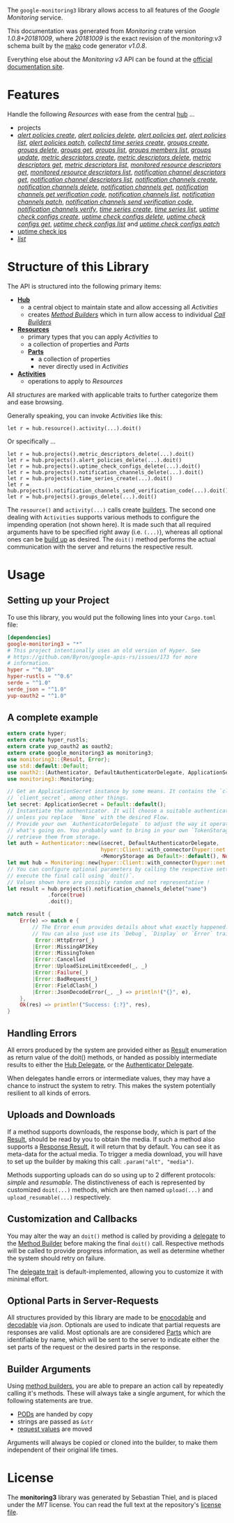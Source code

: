<!---
DO NOT EDIT !
This file was generated automatically from 'src/mako/api/README.md.mako'
DO NOT EDIT !
-->
The `google-monitoring3` library allows access to all features of the *Google Monitoring* service.

This documentation was generated from *Monitoring* crate version *1.0.8+20181009*, where *20181009* is the exact revision of the *monitoring:v3* schema built by the [mako](http://www.makotemplates.org/) code generator *v1.0.8*.

Everything else about the *Monitoring* *v3* API can be found at the
[official documentation site](https://cloud.google.com/monitoring/api/).
# Features

Handle the following *Resources* with ease from the central [hub](https://docs.rs/google-monitoring3/1.0.8+20181009/google_monitoring3/struct.Monitoring.html) ... 

* projects
 * [*alert policies create*](https://docs.rs/google-monitoring3/1.0.8+20181009/google_monitoring3/struct.ProjectAlertPolicyCreateCall.html), [*alert policies delete*](https://docs.rs/google-monitoring3/1.0.8+20181009/google_monitoring3/struct.ProjectAlertPolicyDeleteCall.html), [*alert policies get*](https://docs.rs/google-monitoring3/1.0.8+20181009/google_monitoring3/struct.ProjectAlertPolicyGetCall.html), [*alert policies list*](https://docs.rs/google-monitoring3/1.0.8+20181009/google_monitoring3/struct.ProjectAlertPolicyListCall.html), [*alert policies patch*](https://docs.rs/google-monitoring3/1.0.8+20181009/google_monitoring3/struct.ProjectAlertPolicyPatchCall.html), [*collectd time series create*](https://docs.rs/google-monitoring3/1.0.8+20181009/google_monitoring3/struct.ProjectCollectdTimeSeryCreateCall.html), [*groups create*](https://docs.rs/google-monitoring3/1.0.8+20181009/google_monitoring3/struct.ProjectGroupCreateCall.html), [*groups delete*](https://docs.rs/google-monitoring3/1.0.8+20181009/google_monitoring3/struct.ProjectGroupDeleteCall.html), [*groups get*](https://docs.rs/google-monitoring3/1.0.8+20181009/google_monitoring3/struct.ProjectGroupGetCall.html), [*groups list*](https://docs.rs/google-monitoring3/1.0.8+20181009/google_monitoring3/struct.ProjectGroupListCall.html), [*groups members list*](https://docs.rs/google-monitoring3/1.0.8+20181009/google_monitoring3/struct.ProjectGroupMemberListCall.html), [*groups update*](https://docs.rs/google-monitoring3/1.0.8+20181009/google_monitoring3/struct.ProjectGroupUpdateCall.html), [*metric descriptors create*](https://docs.rs/google-monitoring3/1.0.8+20181009/google_monitoring3/struct.ProjectMetricDescriptorCreateCall.html), [*metric descriptors delete*](https://docs.rs/google-monitoring3/1.0.8+20181009/google_monitoring3/struct.ProjectMetricDescriptorDeleteCall.html), [*metric descriptors get*](https://docs.rs/google-monitoring3/1.0.8+20181009/google_monitoring3/struct.ProjectMetricDescriptorGetCall.html), [*metric descriptors list*](https://docs.rs/google-monitoring3/1.0.8+20181009/google_monitoring3/struct.ProjectMetricDescriptorListCall.html), [*monitored resource descriptors get*](https://docs.rs/google-monitoring3/1.0.8+20181009/google_monitoring3/struct.ProjectMonitoredResourceDescriptorGetCall.html), [*monitored resource descriptors list*](https://docs.rs/google-monitoring3/1.0.8+20181009/google_monitoring3/struct.ProjectMonitoredResourceDescriptorListCall.html), [*notification channel descriptors get*](https://docs.rs/google-monitoring3/1.0.8+20181009/google_monitoring3/struct.ProjectNotificationChannelDescriptorGetCall.html), [*notification channel descriptors list*](https://docs.rs/google-monitoring3/1.0.8+20181009/google_monitoring3/struct.ProjectNotificationChannelDescriptorListCall.html), [*notification channels create*](https://docs.rs/google-monitoring3/1.0.8+20181009/google_monitoring3/struct.ProjectNotificationChannelCreateCall.html), [*notification channels delete*](https://docs.rs/google-monitoring3/1.0.8+20181009/google_monitoring3/struct.ProjectNotificationChannelDeleteCall.html), [*notification channels get*](https://docs.rs/google-monitoring3/1.0.8+20181009/google_monitoring3/struct.ProjectNotificationChannelGetCall.html), [*notification channels get verification code*](https://docs.rs/google-monitoring3/1.0.8+20181009/google_monitoring3/struct.ProjectNotificationChannelGetVerificationCodeCall.html), [*notification channels list*](https://docs.rs/google-monitoring3/1.0.8+20181009/google_monitoring3/struct.ProjectNotificationChannelListCall.html), [*notification channels patch*](https://docs.rs/google-monitoring3/1.0.8+20181009/google_monitoring3/struct.ProjectNotificationChannelPatchCall.html), [*notification channels send verification code*](https://docs.rs/google-monitoring3/1.0.8+20181009/google_monitoring3/struct.ProjectNotificationChannelSendVerificationCodeCall.html), [*notification channels verify*](https://docs.rs/google-monitoring3/1.0.8+20181009/google_monitoring3/struct.ProjectNotificationChannelVerifyCall.html), [*time series create*](https://docs.rs/google-monitoring3/1.0.8+20181009/google_monitoring3/struct.ProjectTimeSeryCreateCall.html), [*time series list*](https://docs.rs/google-monitoring3/1.0.8+20181009/google_monitoring3/struct.ProjectTimeSeryListCall.html), [*uptime check configs create*](https://docs.rs/google-monitoring3/1.0.8+20181009/google_monitoring3/struct.ProjectUptimeCheckConfigCreateCall.html), [*uptime check configs delete*](https://docs.rs/google-monitoring3/1.0.8+20181009/google_monitoring3/struct.ProjectUptimeCheckConfigDeleteCall.html), [*uptime check configs get*](https://docs.rs/google-monitoring3/1.0.8+20181009/google_monitoring3/struct.ProjectUptimeCheckConfigGetCall.html), [*uptime check configs list*](https://docs.rs/google-monitoring3/1.0.8+20181009/google_monitoring3/struct.ProjectUptimeCheckConfigListCall.html) and [*uptime check configs patch*](https://docs.rs/google-monitoring3/1.0.8+20181009/google_monitoring3/struct.ProjectUptimeCheckConfigPatchCall.html)
* [uptime check ips](https://docs.rs/google-monitoring3/1.0.8+20181009/google_monitoring3/struct.UptimeCheckIp.html)
 * [*list*](https://docs.rs/google-monitoring3/1.0.8+20181009/google_monitoring3/struct.UptimeCheckIpListCall.html)




# Structure of this Library

The API is structured into the following primary items:

* **[Hub](https://docs.rs/google-monitoring3/1.0.8+20181009/google_monitoring3/struct.Monitoring.html)**
    * a central object to maintain state and allow accessing all *Activities*
    * creates [*Method Builders*](https://docs.rs/google-monitoring3/1.0.8+20181009/google_monitoring3/trait.MethodsBuilder.html) which in turn
      allow access to individual [*Call Builders*](https://docs.rs/google-monitoring3/1.0.8+20181009/google_monitoring3/trait.CallBuilder.html)
* **[Resources](https://docs.rs/google-monitoring3/1.0.8+20181009/google_monitoring3/trait.Resource.html)**
    * primary types that you can apply *Activities* to
    * a collection of properties and *Parts*
    * **[Parts](https://docs.rs/google-monitoring3/1.0.8+20181009/google_monitoring3/trait.Part.html)**
        * a collection of properties
        * never directly used in *Activities*
* **[Activities](https://docs.rs/google-monitoring3/1.0.8+20181009/google_monitoring3/trait.CallBuilder.html)**
    * operations to apply to *Resources*

All *structures* are marked with applicable traits to further categorize them and ease browsing.

Generally speaking, you can invoke *Activities* like this:

```Rust,ignore
let r = hub.resource().activity(...).doit()
```

Or specifically ...

```ignore
let r = hub.projects().metric_descriptors_delete(...).doit()
let r = hub.projects().alert_policies_delete(...).doit()
let r = hub.projects().uptime_check_configs_delete(...).doit()
let r = hub.projects().notification_channels_delete(...).doit()
let r = hub.projects().time_series_create(...).doit()
let r = hub.projects().notification_channels_send_verification_code(...).doit()
let r = hub.projects().groups_delete(...).doit()
```

The `resource()` and `activity(...)` calls create [builders][builder-pattern]. The second one dealing with `Activities` 
supports various methods to configure the impending operation (not shown here). It is made such that all required arguments have to be 
specified right away (i.e. `(...)`), whereas all optional ones can be [build up][builder-pattern] as desired.
The `doit()` method performs the actual communication with the server and returns the respective result.

# Usage

## Setting up your Project

To use this library, you would put the following lines into your `Cargo.toml` file:

```toml
[dependencies]
google-monitoring3 = "*"
# This project intentionally uses an old version of Hyper. See
# https://github.com/Byron/google-apis-rs/issues/173 for more
# information.
hyper = "^0.10"
hyper-rustls = "^0.6"
serde = "^1.0"
serde_json = "^1.0"
yup-oauth2 = "^1.0"
```

## A complete example

```Rust
extern crate hyper;
extern crate hyper_rustls;
extern crate yup_oauth2 as oauth2;
extern crate google_monitoring3 as monitoring3;
use monitoring3::{Result, Error};
use std::default::Default;
use oauth2::{Authenticator, DefaultAuthenticatorDelegate, ApplicationSecret, MemoryStorage};
use monitoring3::Monitoring;

// Get an ApplicationSecret instance by some means. It contains the `client_id` and 
// `client_secret`, among other things.
let secret: ApplicationSecret = Default::default();
// Instantiate the authenticator. It will choose a suitable authentication flow for you, 
// unless you replace  `None` with the desired Flow.
// Provide your own `AuthenticatorDelegate` to adjust the way it operates and get feedback about 
// what's going on. You probably want to bring in your own `TokenStorage` to persist tokens and
// retrieve them from storage.
let auth = Authenticator::new(&secret, DefaultAuthenticatorDelegate,
                              hyper::Client::with_connector(hyper::net::HttpsConnector::new(hyper_rustls::TlsClient::new())),
                              <MemoryStorage as Default>::default(), None);
let mut hub = Monitoring::new(hyper::Client::with_connector(hyper::net::HttpsConnector::new(hyper_rustls::TlsClient::new())), auth);
// You can configure optional parameters by calling the respective setters at will, and
// execute the final call using `doit()`.
// Values shown here are possibly random and not representative !
let result = hub.projects().notification_channels_delete("name")
             .force(true)
             .doit();

match result {
    Err(e) => match e {
        // The Error enum provides details about what exactly happened.
        // You can also just use its `Debug`, `Display` or `Error` traits
         Error::HttpError(_)
        |Error::MissingAPIKey
        |Error::MissingToken
        |Error::Cancelled
        |Error::UploadSizeLimitExceeded(_, _)
        |Error::Failure(_)
        |Error::BadRequest(_)
        |Error::FieldClash(_)
        |Error::JsonDecodeError(_, _) => println!("{}", e),
    },
    Ok(res) => println!("Success: {:?}", res),
}

```
## Handling Errors

All errors produced by the system are provided either as [Result](https://docs.rs/google-monitoring3/1.0.8+20181009/google_monitoring3/enum.Result.html) enumeration as return value of 
the doit() methods, or handed as possibly intermediate results to either the 
[Hub Delegate](https://docs.rs/google-monitoring3/1.0.8+20181009/google_monitoring3/trait.Delegate.html), or the [Authenticator Delegate](https://docs.rs/yup-oauth2/*/yup_oauth2/trait.AuthenticatorDelegate.html).

When delegates handle errors or intermediate values, they may have a chance to instruct the system to retry. This 
makes the system potentially resilient to all kinds of errors.

## Uploads and Downloads
If a method supports downloads, the response body, which is part of the [Result](https://docs.rs/google-monitoring3/1.0.8+20181009/google_monitoring3/enum.Result.html), should be
read by you to obtain the media.
If such a method also supports a [Response Result](https://docs.rs/google-monitoring3/1.0.8+20181009/google_monitoring3/trait.ResponseResult.html), it will return that by default.
You can see it as meta-data for the actual media. To trigger a media download, you will have to set up the builder by making
this call: `.param("alt", "media")`.

Methods supporting uploads can do so using up to 2 different protocols: 
*simple* and *resumable*. The distinctiveness of each is represented by customized 
`doit(...)` methods, which are then named `upload(...)` and `upload_resumable(...)` respectively.

## Customization and Callbacks

You may alter the way an `doit()` method is called by providing a [delegate](https://docs.rs/google-monitoring3/1.0.8+20181009/google_monitoring3/trait.Delegate.html) to the 
[Method Builder](https://docs.rs/google-monitoring3/1.0.8+20181009/google_monitoring3/trait.CallBuilder.html) before making the final `doit()` call. 
Respective methods will be called to provide progress information, as well as determine whether the system should 
retry on failure.

The [delegate trait](https://docs.rs/google-monitoring3/1.0.8+20181009/google_monitoring3/trait.Delegate.html) is default-implemented, allowing you to customize it with minimal effort.

## Optional Parts in Server-Requests

All structures provided by this library are made to be [enocodable](https://docs.rs/google-monitoring3/1.0.8+20181009/google_monitoring3/trait.RequestValue.html) and 
[decodable](https://docs.rs/google-monitoring3/1.0.8+20181009/google_monitoring3/trait.ResponseResult.html) via *json*. Optionals are used to indicate that partial requests are responses 
are valid.
Most optionals are are considered [Parts](https://docs.rs/google-monitoring3/1.0.8+20181009/google_monitoring3/trait.Part.html) which are identifiable by name, which will be sent to 
the server to indicate either the set parts of the request or the desired parts in the response.

## Builder Arguments

Using [method builders](https://docs.rs/google-monitoring3/1.0.8+20181009/google_monitoring3/trait.CallBuilder.html), you are able to prepare an action call by repeatedly calling it's methods.
These will always take a single argument, for which the following statements are true.

* [PODs][wiki-pod] are handed by copy
* strings are passed as `&str`
* [request values](https://docs.rs/google-monitoring3/1.0.8+20181009/google_monitoring3/trait.RequestValue.html) are moved

Arguments will always be copied or cloned into the builder, to make them independent of their original life times.

[wiki-pod]: http://en.wikipedia.org/wiki/Plain_old_data_structure
[builder-pattern]: http://en.wikipedia.org/wiki/Builder_pattern
[google-go-api]: https://github.com/google/google-api-go-client

# License
The **monitoring3** library was generated by Sebastian Thiel, and is placed 
under the *MIT* license.
You can read the full text at the repository's [license file][repo-license].

[repo-license]: https://github.com/Byron/google-apis-rsblob/master/LICENSE.md
